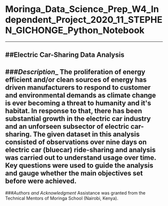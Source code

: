 # Moringa_Data_Science_Prep_W4_Independent_Project_2020_11_STEPHEN_GICHONGE_Python_Notebook
---
##__Electric Car-Sharing Data Analysis__
---
###_Description__
The proliferation of energy efficient and/or clean sources of energy has driven manufacturers to respond to customer and environmental demands as climate change is ever becoming a threat to humanity and it's habitat. In response to that, there has been substantial growth in the electric car industry and an unforseen subsector of electric car-sharing. 
The given dataset in this analysis consisted of observations over nine days on electric car (bluecar) ride-sharing and analysis was carried out to understand usage over time.
Key questions were used to guide the analysis and gauge whether the main objectives set before were achieved.
---
###_Authors and Acknowledgment_
Assistance was granted from the Technical Mentors of Moringa School (Nairobi, Kenya).
